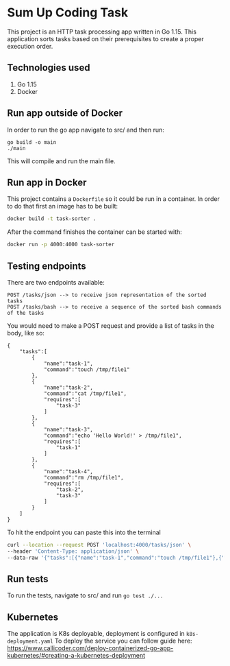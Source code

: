 # Sum Up Coding Task
This project is an HTTP task processing app written in Go 1.15. This application sorts tasks based on their prerequisites to create a proper execution order.

## Technologies used

1. Go 1.15
2. Docker

## Run app outside of Docker

In order to run the go app navigate to src/ and then run:
```
go build -o main 
./main
```
This will compile and run the main file.
## Run app in Docker

This project contains a `Dockerfile` so it could be run in a container. In order to do that first
an image has to be built:
```bash
docker build -t task-sorter .
```
After the command finishes the container can be started with:
```bash
docker run -p 4000:4000 task-sorter
```

## Testing endpoints
There are two endpoints available:
```bigquery
POST /tasks/json --> to receive json representation of the sorted tasks
POST /tasks/bash --> to receive a sequence of the sorted bash commands of the tasks
```
You would need to make a POST request and provide a list of tasks in the body, like so:
```bigquery
{
    "tasks":[
        {
            "name":"task-1",
            "command":"touch /tmp/file1"
        },
        {
            "name":"task-2",
            "command":"cat /tmp/file1",
            "requires":[
                "task-3"
            ]
        },
        {
            "name":"task-3",
            "command":"echo 'Hello World!' > /tmp/file1",
            "requires":[
                "task-1"
            ]
        },
        {
            "name":"task-4",
            "command":"rm /tmp/file1",
            "requires":[
                "task-2",
                "task-3"
            ]
        }
    ]
}
```
To hit the endpoint you can paste this into the terminal
 ```bash
curl --location --request POST 'localhost:4000/tasks/json' \
--header 'Content-Type: application/json' \
--data-raw '{"tasks":[{"name":"task-1","command":"touch /tmp/file1"},{"name":"task-2","command":"cat /tmp/file1","requires":["task-3"]},{"name":"task-3","command":"echo '\''Hello World!'\'' > /tmp/file1","requires":["task-1"]},{"name":"task-4","command":"rm /tmp/file1","requires":["task-2","task-3"]}]}'
 ```

## Run tests
To run the tests, navigate to src/ and run `go test ./...`

## Kubernetes

The application is K8s deployable, deployment is configured in `k8s-deployment.yaml` To deploy the service you can follow guide here: https://www.callicoder.com/deploy-containerized-go-app-kubernetes/#creating-a-kubernetes-deployment
